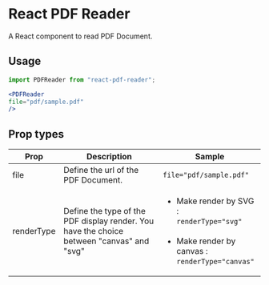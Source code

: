 # React PDF Reader
A React component to read PDF Document.


## Usage
```jsx
import PDFReader from "react-pdf-reader";
```

```jsx
<PDFReader
file="pdf/sample.pdf"
/>
```

## Prop types
Prop|Description|Sample
 --- | --- | ---
file| Define the url of the PDF Document.|`file="pdf/sample.pdf"`
renderType| Define the type of the PDF display render. You have the choice between "canvas" and "svg"|<ul><li> Make render by SVG :<br/> `renderType="svg"`</li><br/><li>Make render by canvas : <br/> `renderType="canvas"`</li></ul>
